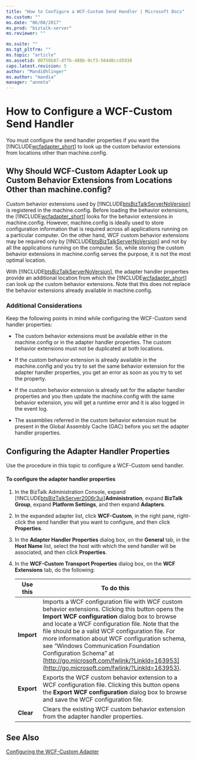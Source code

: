 ```yaml
---
title: "How to Configure a WCF-Custom Send Handler | Microsoft Docs"
ms.custom: ""
ms.date: "06/08/2017"
ms.prod: "biztalk-server"
ms.reviewer: ""

ms.suite: ""
ms.tgt_pltfrm: ""
ms.topic: "article"
ms.assetid: 00758b87-dffb-488b-9cf3-564d0ccd5938
caps.latest.revision: 5
author: "MandiOhlinger"
ms.author: "mandia"
manager: "anneta"
---
```

# How to Configure a WCF-Custom Send Handler
You must configure the send handler properties if you want the [!INCLUDE[wcfadapter_short](../includes/wcfadapter-short-md.md)] to look up the custom behavior extensions from locations other than machine.config.  
  
## Why Should WCF-Custom Adapter Look up Custom Behavior Extensions from Locations Other than machine.config?  
 Custom behavior extensions used by [!INCLUDE[btsBizTalkServerNoVersion](../includes/btsbiztalkservernoversion-md.md)] is registered in the machine.config. Before loading the behavior extensions, the [!INCLUDE[wcfadapter_short](../includes/wcfadapter-short-md.md)] looks for the behavior extensions in machine.config. However, machine.config is ideally used to store configuration information that is required across all applications running on a particular computer. On the other hand, WCF custom behavior extensions may be required only by [!INCLUDE[btsBizTalkServerNoVersion](../includes/btsbiztalkservernoversion-md.md)] and not by all the applications running on the computer. So, while storing the custom behavior extensions in machine.config serves the purpose, it is not the most optimal location.  
  
 With [!INCLUDE[btsBizTalkServerNoVersion](../includes/btsbiztalkservernoversion-md.md)], the adapter handler properties provide an additional location from which the [!INCLUDE[wcfadapter_short](../includes/wcfadapter-short-md.md)] can look up the custom behavior extensions. Note that this does not replace the behavior extensions already available in machine.config.  
  
### Additional Considerations  
 Keep the following points in mind while configuring the WCF-Custom send handler properties:  
  
-   The custom behavior extensions must be available either in the machine.config or in the adapter handler properties. The custom behavior extensions must not be duplicated at both locations.  
  
-   If the custom behavior extension is already available in the machine.config and you try to set the same behavior extension for the adapter handler properties, you get an error as soon as you try to set the property.  
  
-   If the custom behavior extension is already set for the adapter handler properties and you then update the machine.config with the same behavior extension, you will get a runtime error and it is also logged in the event log.  
  
-   The assemblies referred in the custom behavior extension must be present in the Global Assembly Cache (GAC) before you set the adapter handler properties.  
  
## Configuring the Adapter Handler Properties  
 Use the procedure in this topic to configure a WCF-Custom send handler.  
  
#### To configure the adapter handler properties  
  
1. In the BizTalk Administration Console, expand [!INCLUDE[btsBizTalkServer2006r3ui](../includes/btsbiztalkserver2006r3ui-md.md)]**Administration**, expand **BizTalk Group**, expand **Platform Settings**, and then expand **Adapters**.  
  
2. In the expanded adapter list, click **WCF-Custom**, in the right pane, right-click the send handler that you want to configure, and then click **Properties**.  
  
3. In the **Adapter Handler Properties** dialog box, on the **General** tab, in the **Host Name** list, select the host with which the send handler will be associated, and then click **Properties**.  
  
4. In the **WCF-Custom Transport Properties** dialog box, on the **WCF Extensions** tab, do the following:  
  
   |Use this|To do this|  
   |--------------|----------------|  
   |**Import**|Imports a WCF configuration file with WCF custom behavior extensions. Clicking this button opens the **Import WCF configuration** dialog box to browse and locate a WCF configuration file. Note that the file should be a valid WCF configuration file. For more information about WCF configuration schema, see “Windows Communication Foundation Configuration Schema” at [http://go.microsoft.com/fwlink/?LinkId=163953](http://go.microsoft.com/fwlink/?LinkId=163953).|  
   |**Export**|Exports the WCF custom behavior extension to a WCF configuration file. Clicking this button opens the **Export WCF configuration** dialog box to browse and save the WCF configuration file.|  
   |**Clear**|Clears the existing WCF custom behavior extension from the adapter handler properties.|  
  
## See Also  
 [Configuring the WCF-Custom Adapter](../core/configuring-the-wcf-custom-adapter.md)